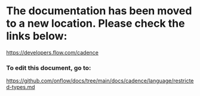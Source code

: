 # The documentation has been moved to a new location. Please check the links below:

https://developers.flow.com/cadence

### To edit this document, go to:

https://github.com/onflow/docs/tree/main/docs/cadence/language/restricted-types.md

